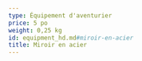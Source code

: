 ```yaml
---
type: Équipement d'aventurier
price: 5 po
weight: 0,25 kg
id: equipment_hd.md#miroir-en-acier
title: Miroir en acier
---
```


